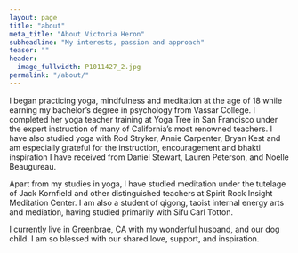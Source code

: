 ```yaml
---
layout: page
title: "about"
meta_title: "About Victoria Heron"
subheadline: "My interests, passion and approach"
teaser: ""
header:
  image_fullwidth: P1011427_2.jpg
permalink: "/about/"
---
```


I began practicing yoga, mindfulness and meditation at the age of 18 while earning my bachelor’s degree in psychology from Vassar College.  I completed her yoga teacher training at Yoga Tree in San Francisco under the expert instruction of many of California’s most renowned teachers. I have also studied yoga with Rod Stryker, Annie Carpenter, Bryan Kest and am especially grateful for the instruction, encouragement and bhakti inspiration I have received from Daniel Stewart, Lauren Peterson, and Noelle Beaugureau. 

Apart from my studies in yoga, I have studied meditation under the tutelage of Jack Kornfield and other distinguished teachers at Spirit Rock Insight Meditation Center. I am also a student of qigong, taoist internal energy arts and mediation, having studied primarily with Sifu Carl Totton.

I currently live in Greenbrae, CA with my wonderful husband, and our dog child. I am so blessed with our shared love, support, and inspiration.

